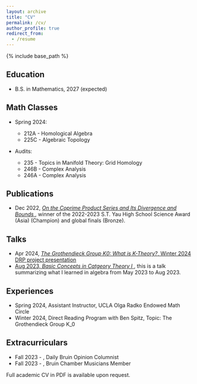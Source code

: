 ```yaml
---
layout: archive
title: "CV"
permalink: /cv/
author_profile: true
redirect_from:
  - /resume
---
```


{% include base_path %}

Education
------
* B.S. in Mathematics, 2027 (expected)
  
Math Classes
------
* Spring 2024:
  + 212A - Homological Algebra
  + 225C - Algebraic Topology

* Audits:
  + 235 - Topics in Manifold Theory: Grid Homology
  + 246B - Complex Analysis
  + 246A - Complex Analysis
    
Publications
------
* Dec 2022, <a href="https://drive.google.com/file/d/1XE6-QVYHrVWyFg-2u4yom5OPNqoixJw_/view?usp=sharing"> *On the Coprime Product Series and Its Divergence and Bounds* </a>, winner of the 2022-2023 S.T. Yau High School Science Award (Asia) (Champion) and global finals (Bronze).
  
Talks
------
* Apr 2024, <a href="https://drive.google.com/file/d/1wAyAC3rP6CKIGandTolA996sPIoZU-mb/view?usp=sharing"> *The Grothendieck Group K0: What is K-Theory?*, Winter 2024 DRP project presentation 
* Aug 2023, <a href="https://drive.google.com/file/d/11osYw7-6TlMaAoz0Ns-5TaqgeEsCY6in/view?usp=sharing"> *Basic Concepts in Catgeory Theory I* </a>, this is a talk summarizing what I learned in algebra from May 2023 to Aug 2023.

Experiences
------
* Spring 2024, Assistant Instructor, UCLA Olga Radko Endowed Math Circle
* Winter 2024, Direct Reading Program with Ben Spitz, Topic: The Grothendieck Group K_0


Extracurriculars
------
* Fall 2023 - , Daily Bruin Opinion Columnist
* Fall 2023 - , Bruin Chamber Musicians Member <br>

Full academic CV in PDF is available upon request.
